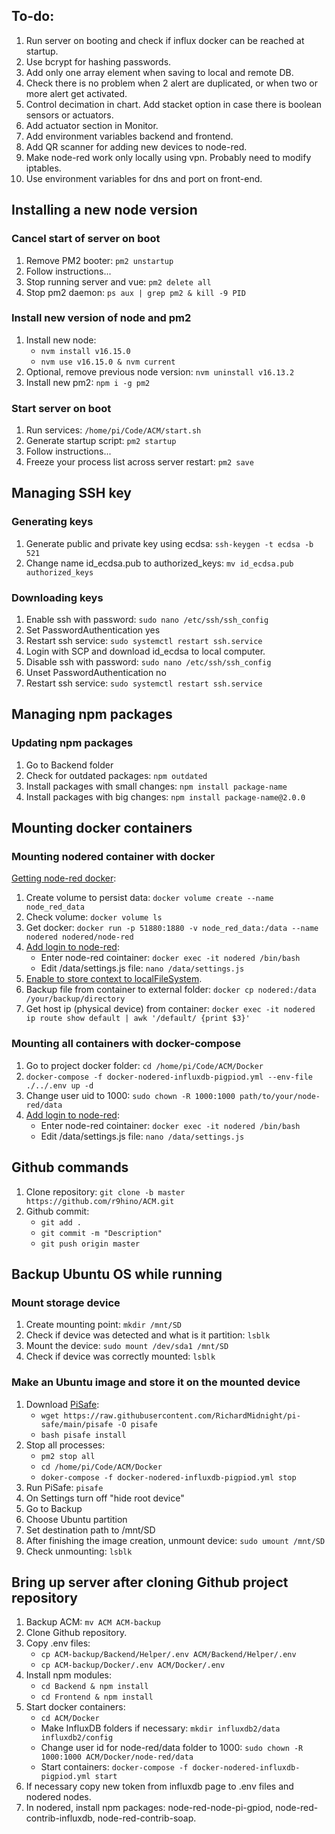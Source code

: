 ## To-do:
1. Run server on booting and check if influx docker can be reached at startup.
2. Use bcrypt for hashing passwords.
3. Add only one array element when saving to local and remote DB.
4. Check there is no problem when 2 alert are duplicated, or when two or more alert get activated.
5. Control decimation in chart. Add stacket option in case there is boolean sensors or actuators.
6. Add actuator section in Monitor.
7. Add environment variables backend and frontend.
9. Add QR scanner for adding new devices to node-red.
10. Make node-red work only locally using vpn. Probably need to modify iptables.
11. Use environment variables for dns and port on front-end.

## Installing a new node version
### Cancel start of server on boot
1. Remove PM2 booter: ```pm2 unstartup```
2. Follow instructions...
3. Stop running server and vue: ```pm2 delete all```
4. Stop pm2 daemon: ```ps aux | grep pm2 & kill -9 PID```
### Install new version of node and pm2
1. Install new node: 
    * ```nvm install v16.15.0```
    * ```nvm use v16.15.0 & nvm current```
2. Optional, remove previous node version: ```nvm uninstall v16.13.2```
3. Install new pm2: ```npm i -g pm2```
### Start server on boot
1. Run services: ```/home/pi/Code/ACM/start.sh```
2. Generate startup script: ```pm2 startup```
3. Follow instructions...
4. Freeze your process list across server restart: ```pm2 save```

## Managing SSH key
### Generating keys
1. Generate public and private key using ecdsa: ```ssh-keygen -t ecdsa -b 521```
2. Change name id_ecdsa.pub to authorized_keys: ```mv id_ecdsa.pub authorized_keys```
### Downloading keys
1. Enable ssh with password: ```sudo nano /etc/ssh/ssh_config```
2. Set PasswordAuthentication yes
3. Restart ssh service: ```sudo systemctl restart ssh.service```
4. Login with SCP and download id_ecdsa to local computer.
5. Disable ssh with password: ```sudo nano /etc/ssh/ssh_config```
6. Unset PasswordAuthentication no
7. Restart ssh service: ```sudo systemctl restart ssh.service```

## Managing npm packages
### Updating npm packages
1. Go to Backend folder
2. Check for outdated packages: ```npm outdated```
3. Install packages with small changes: ```npm install package-name```
4. Install packages with big changes: ```npm install package-name@2.0.0```

## Mounting docker containers
### Mounting nodered container with docker
[Getting node-red docker](https://nodered.org/docs/getting-started/docker):
1. Create volume to persist data: ```docker volume create --name node_red_data```
2. Check volume: ```docker volume ls```
3. Get docker: ```docker run -p 51880:1880 -v node_red_data:/data --name nodered nodered/node-red```
4. [Add login to node-red](https://nodered.org/docs/user-guide/runtime/securing-node-red):
    * Enter node-red cointainer: ```docker exec -it nodered /bin/bash```
    * Edit /data/settings.js file: ```nano /data/settings.js```
5. [Enable to store context to localFileSystem](https://nodered.org/docs/api/context/).
6. Backup file from container to external folder: ```docker cp nodered:/data /your/backup/directory```
7. Get host ip (physical device) from container: ```docker exec -it nodered ip route show default | awk '/default/ {print $3}'```
### Mounting all containers with docker-compose
1. Go to project docker folder: ```cd /home/pi/Code/ACM/Docker```
2. ```docker-compose -f docker-nodered-influxdb-pigpiod.yml --env-file ./../.env up -d```
3. Change user uid to 1000: ```sudo chown -R 1000:1000 path/to/your/node-red/data```
4. [Add login to node-red](https://nodered.org/docs/user-guide/runtime/securing-node-red):
    * Enter node-red cointainer: ```docker exec -it nodered /bin/bash```
    * Edit /data/settings.js file: ```nano /data/settings.js```

## Github commands
1. Clone repository: ```git clone -b master https://github.com/r9hino/ACM.git```
2. Github commit:
    * ```git add .```
    * ```git commit -m "Description"```
    * ```git push origin master```

## Backup Ubuntu OS while running
### Mount storage device
1. Create mounting point: ```mkdir /mnt/SD```
2. Check if device was detected and what is it partition: ```lsblk```
3. Mount the device: ```sudo mount /dev/sda1 /mnt/SD```
4. Check if device was correctly mounted: ```lsblk```
### Make an Ubuntu image and store it on the mounted device
1. Download [PiSafe](https://github.com/RichardMidnight/pi-safe):
    * ```wget https://raw.githubusercontent.com/RichardMidnight/pi-safe/main/pisafe -O pisafe```
    * ```bash pisafe install```
2. Stop all processes:
    * ```pm2 stop all```
    * ```cd /home/pi/Code/ACM/Docker```
    * ```doker-compose -f docker-nodered-influxdb-pigpiod.yml stop```
3. Run PiSafe: ```pisafe```
4. On Settings turn off "hide root device"
5. Go to Backup
6. Choose Ubuntu partition
7. Set destination path to /mnt/SD
8. After finishing the image creation, unmount device: ```sudo umount /mnt/SD```
9. Check unmounting: ```lsblk```

## Bring up server after cloning Github project repository
1. Backup ACM: ```mv ACM ACM-backup```
2. Clone Github repository.
3. Copy .env files:
    * ```cp ACM-backup/Backend/Helper/.env ACM/Backend/Helper/.env```
    * ```cp ACM-backup/Docker/.env ACM/Docker/.env```
4. Install npm modules:
    * ```cd Backend & npm install```
    * ```cd Frontend & npm install```
5. Start docker containers:
    * ```cd ACM/Docker```
    * Make InfluxDB folders if necessary: ```mkdir influxdb2/data influxdb2/config```
    * Change user id for node-red/data folder to 1000: ```sudo chown -R 1000:1000 ACM/Docker/node-red/data```
    * Start containers: ```docker-compose -f docker-nodered-influxdb-pigpiod.yml start```
6. If necessary copy new token from influxdb page to .env files and nodered nodes.
7. In nodered, install npm packages: node-red-node-pi-gpiod, node-red-contrib-influxdb, node-red-contrib-soap.